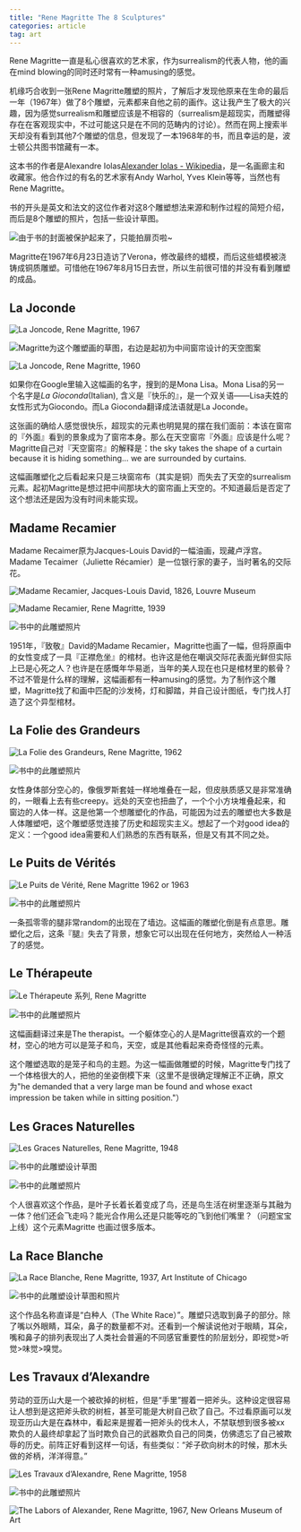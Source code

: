 ```yaml
---
title: "Rene Magritte The 8 Sculptures"
categories: article
tag: art
---
```


Rene Magritte一直是私心很喜欢的艺术家，作为surrealism的代表人物，他的画在mind blowing的同时还时常有一种amusing的感觉。

机缘巧合收到一张Rene Magritte雕塑的照片，了解后才发现他原来在生命的最后一年（1967年）做了8个雕塑，元素都来自他之前的画作。这让我产生了极大的兴趣，因为感觉surrealism和雕塑应该是不相容的（surrealism是超现实，而雕塑得存在在客观现实中，不过可能这只是在不同的范畴内的讨论）。然而在网上搜索半天却没有看到其他7个雕塑的信息，但发现了一本1968年的书，而且幸运的是，波士顿公共图书馆藏有一本。

这本书的作者是Alexandre Iolas[Alexander Iolas - Wikipedia](https://en.wikipedia.org/wiki/Alexander_Iolas)，是一名画廊主和收藏家。他合作过的有名的艺术家有Andy Warhol, Yves Klein等等，当然也有Rene Magritte。

书的开头是英文和法文的这位作者对这8个雕塑想法来源和制作过程的简短介绍，而后是8个雕塑的照片，包括一些设计草图。

![由于书的封面被保护起来了，只能拍扉页啦~](img/magritteIMG_7799.jpg)


Magritte在1967年6月23日造访了Verona，修改最终的蜡模，而后这些蜡模被浇铸成铜质雕塑。可惜他在1967年8月15日去世，所以生前很可惜的并没有看到雕塑的成品。

## La Joconde

![La Joncode, Rene Magritte, 1967](img/magrittemagritte3758.jpg)

![Magritte为这个雕塑画的草图，右边是起初为中间窗帘设计的天空图案](img/magritteIMG_7807.jpg)


![La Joncode, Rene Magritte, 1960
](img/magritteob_71015c_1960-magritte-la-joconde-70x50-cm.jpg)


如果你在Google里输入这幅画的名字，搜到的是Mona Lisa。Mona Lisa的另一个名字是*La Gioconda*(Italian), 含义是『快乐的』，是一个双关语——Lisa夫姓的女性形式为Giocondo。而La Gioconda翻译成法语就是La Joconde。

这张画的确给人感觉很快乐，超现实的元素也明晃晃的摆在我们面前：本该在窗帘的『外面』看到的景象成为了窗帘本身。那么在天空窗帘『外面』应该是什么呢？Magritte自己对『天空窗帘』的解释是：the sky takes the shape of a curtain because it is hiding something… we are surrounded by curtains.

这幅画雕塑化之后看起来只是三块窗帘布（其实是铜）而失去了天空的surrealism元素。起初Magritte是想过把中间那块大的窗帘画上天空的。不知道最后是否定了这个想法还是因为没有时间未能实现。

## Madame Recamier

Madame Recaimer原为Jacques-Louis David的一幅油画，现藏卢浮宫。Madame Tecaimer（Juliette Récamier）是一位银行家的妻子，当时著名的交际花。

![Madame Recamier, Jacques-Louis David, 1826, Louvre Museum](img/magrittelouvre-madame-recamier-nee-julie.jpg)

![Madame Recamier, Rene Magritte, 1939](img/magrittemagritte_ngc_400px.jpg)


![书中的此雕塑照片](img/magritteIMG_7806.jpg)


1951年，『致敬』David的Madame Recamier，Magritte也画了一幅，但将原画中的女性变成了一具『正襟危坐』的棺材。也许这是他在嘲讽交际花表面光鲜但实际上已是心死之人？也许是在感慨年华易逝，当年的美人现在也只是棺材里的骸骨？不过不管是什么样的理解，这幅画都有一种amusing的感觉。为了制作这个雕塑，Magritte找了和画中匹配的沙发椅，灯和脚踏，并自己设计图纸，专门找人打造了这个异型棺材。

## La Folie des Grandeurs

![La Folie des Grandeurs, Rene Magritte, 1962](img/magrittemagritte2868.jpg)


![书中的此雕塑照片](img/magritteIMG_7812.jpg)

女性身体部分空心的，像俄罗斯套娃一样地堆叠在一起，但皮肤质感又是非常准确的，一眼看上去有些creepy。远处的天空也扭曲了，一个个小方块堆叠起来，和窗边的人体一样。这是他第一个想雕塑化的作品，可能因为过去的雕塑也大多数是人体雕塑吧，这个雕塑感觉连接了历史和超现实主义。想起了一个对good idea的定义：一个good idea需要和人们熟悉的东西有联系，但是又有其不同之处。

## Le Puits de Vérités

![Le Puits de Vérité, Rene Magritte 1962 or 1963](img/magritteimg-38-small517.jpg)

![书中的此雕塑照片](img/magritteIMG_7811.jpg)


一条孤零零的腿非常random的出现在了墙边。这幅画的雕塑化倒是有点意思。雕塑化之后，这条『腿』失去了背景，想象它可以出现在任何地方，突然给人一种活了的感觉。

## Le Thérapeute

![Le Thérapeute 系列, Rene Magritte](img/magritte43192682_2227896364153552_9037157729667383296_n.jpg)

![书中的此雕塑照片](img/magritteIMG_7813.jpg)


这幅画翻译过来是The therapist。一个躯体空心的人是Magritte很喜欢的一个题材，空心的地方可以是笼子和鸟，天空，或是其他看起来奇奇怪怪的元素。

这个雕塑选取的是笼子和鸟的主题。为这一幅画做雕塑的时候，Magritte专门找了一个体格很大的人，把他的坐姿倒模下来（这里不是很确定理解正不正确，原文为"he demanded that a very large man be found and whose exact impression be taken while in sitting position."）

## Les Graces Naturelles

![Les Graces Naturelles, Rene Magritte, 1948](img/magritterene-magritte-les-graces-naturelles.jpg.jpeg)

![书中的此雕塑设计草图](img/magritteIMG_7807.heic)


![书中的此雕塑照片](img/magritteIMG_7808.jpg)


个人很喜欢这个作品，是叶子长着长着变成了鸟，还是鸟生活在树里逐渐与其融为一体？他们还会飞走吗？能光合作用么还是只能等吃的飞到他们嘴里？（问题宝宝上线）这个元素Magritte 也画过很多版本。

## La Race Blanche

![La Race Blanche, Rene Magritte, 1937, Art Institute of Chicago](img/magrittedefault.jpg)


![书中的此雕塑设计草图和照片](img/magritteIMG_7809.jpg)


这个作品名称直译是“白种人（The White Race）”。雕塑只选取到鼻子的部分。除了嘴以外眼睛，耳朵，鼻子的数量都不对。还看到一个解读说他对于眼睛，耳朵，嘴和鼻子的排列表现出了人类社会普遍的不同感官重要性的阶层划分，即视觉>听觉>味觉>嗅觉。

## Les Travaux d’Alexandre

劳动的亚历山大是一个被砍掉的树桩，但是“手里”握着一把斧头。这种设定很容易让人想到是这把斧头砍的树桩，甚至可能是大树自己砍了自己。不过看原画可以发现亚历山大是在森林中，看起来是握着一把斧头的伐木人，不禁联想到很多被xx欺负的人最终却拿起了当时欺负自己的武器欺负自己的同类，仿佛遗忘了自己被欺辱的历史。前阵正好看到这样一句话，有些类似：“斧子砍向树木的时候，那木头做的斧柄，洋洋得意。”

![Les Travaux d’Alexandre, Rene Magritte, 1958
](img/magrittetteLesTravauxdAlexandre20x25cm-vi.jpg)


![书中的此雕塑照片](img/magritteIMG_7810.jpg)


![The Labors of Alexander, Rene Magritte, 1967, New Orleans Museum of Art](img/magritteLabors-Alexander.jpg)



